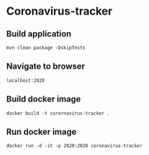 # Coronavirus-tracker

## Build application
```
mvn clean package -DskipTests
```

## Navigate to browser
```
localhost:2020
```

## Build docker image
```
docker build -t corornavirus-tracker .
```

## Run docker image
```
docker run -d -it -p 2020:2020 coronavirus-tracker
```
